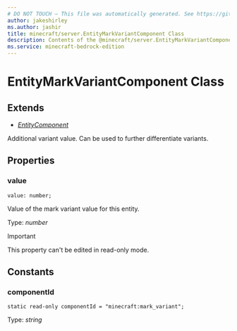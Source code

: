 ```yaml
---
# DO NOT TOUCH — This file was automatically generated. See https://github.com/mojang/minecraftapidocsgenerator to modify descriptions, examples, etc.
author: jakeshirley
ms.author: jashir
title: minecraft/server.EntityMarkVariantComponent Class
description: Contents of the @minecraft/server.EntityMarkVariantComponent class.
ms.service: minecraft-bedrock-edition
---
```

# EntityMarkVariantComponent Class

## Extends
- [*EntityComponent*](EntityComponent.md)

Additional variant value. Can be used to further differentiate variants.

## Properties

### **value**
`value: number;`

Value of the mark variant value for this entity.

Type: *number*
  
> [!IMPORTANT]
> This property can't be edited in read-only mode.

## Constants

### **componentId**
`static read-only componentId = "minecraft:mark_variant";`

Type: *string*
